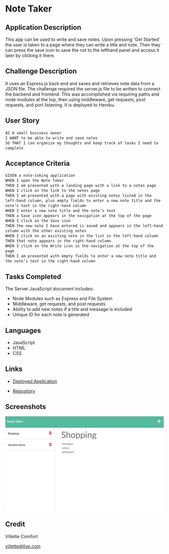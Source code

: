 # Note Taker

## Application Description
This app can be used to write and save notes. Upon pressing 'Get Started' the user is taken to a page where they can write a title and note. Then they can press the save icon to save the not to the lefthand panel and access it later by clicking it there.

## Challenge Description
It uses an Express.js back end and saves and retrieves note data from a JSON file. The challenge required the server.js file to be written to connect the backend and frontend. This was accomplished via requiring paths and node modules at the top, then using middleware, get requests, post requests, and port listening. It is deployed to Heroku.

## User Story

```
AS A small business owner
I WANT to be able to write and save notes
SO THAT I can organize my thoughts and keep track of tasks I need to complete
```

## Acceptance Criteria

```
GIVEN a note-taking application
WHEN I open the Note Taker
THEN I am presented with a landing page with a link to a notes page
WHEN I click on the link to the notes page
THEN I am presented with a page with existing notes listed in the left-hand column, plus empty fields to enter a new note title and the note’s text in the right-hand column
WHEN I enter a new note title and the note’s text
THEN a Save icon appears in the navigation at the top of the page
WHEN I click on the Save icon
THEN the new note I have entered is saved and appears in the left-hand column with the other existing notes
WHEN I click on an existing note in the list in the left-hand column
THEN that note appears in the right-hand column
WHEN I click on the Write icon in the navigation at the top of the page
THEN I am presented with empty fields to enter a new note title and the note’s text in the right-hand column
```

## Tasks Completed
The Server JavaScript document includes:
* Node Modules such as Express and File System
* Middleware, get requests, and post requests
* Ability to add new notes if a title and message is included
* Unique ID for each note is generated


## Languages
- JavaScript
- HTML
- CSS

## Links
* [Deployed Application](https://notetaker1919.herokuapp.com/)

* [Repository](https://github.com/villettec/M11C-Note_Taker)

## Screenshots
![image](./readme-screenshot.png)


## Credit
Villette Comfort

villette@live.com